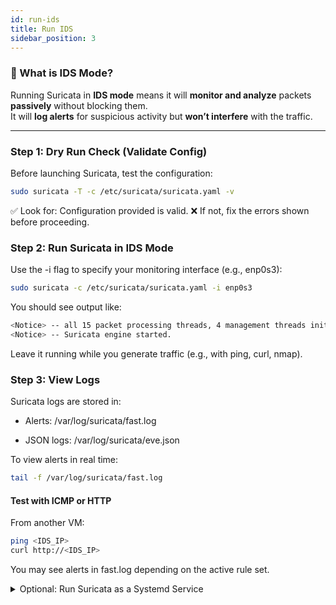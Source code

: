```yaml
---
id: run-ids
title: Run IDS
sidebar_position: 3
---
```


### 🧠 What is IDS Mode?

Running Suricata in **IDS mode** means it will **monitor and analyze** packets **passively** without blocking them.  
It will **log alerts** for suspicious activity but **won’t interfere** with the traffic.

---

### Step 1: Dry Run Check (Validate Config)

Before launching Suricata, test the configuration:

```bash
sudo suricata -T -c /etc/suricata/suricata.yaml -v
```
✅ Look for: Configuration provided is valid.
❌ If not, fix the errors shown before proceeding.

### Step 2: Run Suricata in IDS Mode
Use the -i flag to specify your monitoring interface (e.g., enp0s3):
```bash
sudo suricata -c /etc/suricata/suricata.yaml -i enp0s3
```
You should see output like:
```bash
<Notice> -- all 15 packet processing threads, 4 management threads initialized...
<Notice> -- Suricata engine started.
```
Leave it running while you generate traffic (e.g., with ping, curl, nmap).
### Step 3: View Logs
Suricata logs are stored in:

- Alerts: /var/log/suricata/fast.log

- JSON logs: /var/log/suricata/eve.json

To view alerts in real time:
```bash
tail -f /var/log/suricata/fast.log
```
#### Test with ICMP or HTTP
From another VM:
```bash
ping <IDS_IP>
curl http://<IDS_IP>
```
You may see alerts in fast.log depending on the active rule set.

<details>
<summary>Optional: Run Suricata as a Systemd Service</summary>

To enable Suricata to auto-start and run in the background:
```bash
sudo systemctl enable suricata
sudo systemctl start suricata
```
##### Check Status:
```bash
sudo systemctl status suricata
```
##### Stop:
```bash
sudo systemctl stop suricata
```
</details>